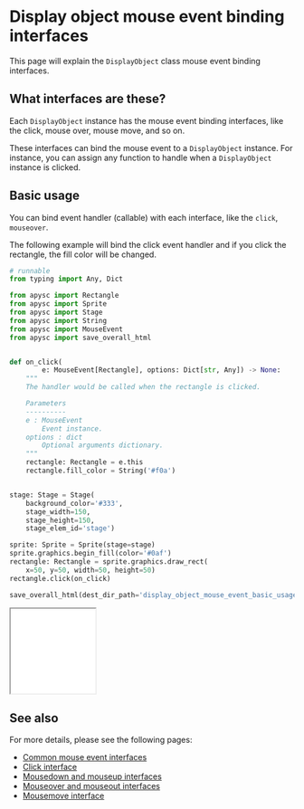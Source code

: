 # Display object mouse event binding interfaces

This page will explain the `DisplayObject` class mouse event binding interfaces.

## What interfaces are these?

Each `DisplayObject` instance has the mouse event binding interfaces, like the click, mouse over, mouse move, and so on.

These interfaces can bind the mouse event to a `DisplayObject` instance. For instance, you can assign any function to handle when a `DisplayObject` instance is clicked.

## Basic usage

You can bind event handler (callable) with each interface, like the `click`, `mouseover`.

The following example will bind the click event handler and if you click the rectangle, the fill color will be changed.

```py
# runnable
from typing import Any, Dict

from apysc import Rectangle
from apysc import Sprite
from apysc import Stage
from apysc import String
from apysc import MouseEvent
from apysc import save_overall_html


def on_click(
        e: MouseEvent[Rectangle], options: Dict[str, Any]) -> None:
    """
    The handler would be called when the rectangle is clicked.

    Parameters
    ----------
    e : MouseEvent
        Event instance.
    options : dict
        Optional arguments dictionary.
    """
    rectangle: Rectangle = e.this
    rectangle.fill_color = String('#f0a')


stage: Stage = Stage(
    background_color='#333',
    stage_width=150,
    stage_height=150,
    stage_elem_id='stage')

sprite: Sprite = Sprite(stage=stage)
sprite.graphics.begin_fill(color='#0af')
rectangle: Rectangle = sprite.graphics.draw_rect(
    x=50, y=50, width=50, height=50)
rectangle.click(on_click)

save_overall_html(dest_dir_path='display_object_mouse_event_basic_usage/')
```

<iframe src="static/display_object_mouse_event_basic_usage/index.html" width="150" height="150"></iframe>

## See also

For more details, please see the following pages:

- [Common mouse event interfaces](mouse_event_common.md)
- [Click interface](click.md)
- [Mousedown and mouseup interfaces](mousedown_and_mouseup.md)
- [Mouseover and mouseout interfaces](mouseover_and_mouseout.md)
- [Mousemove interface](mousemove.md)
